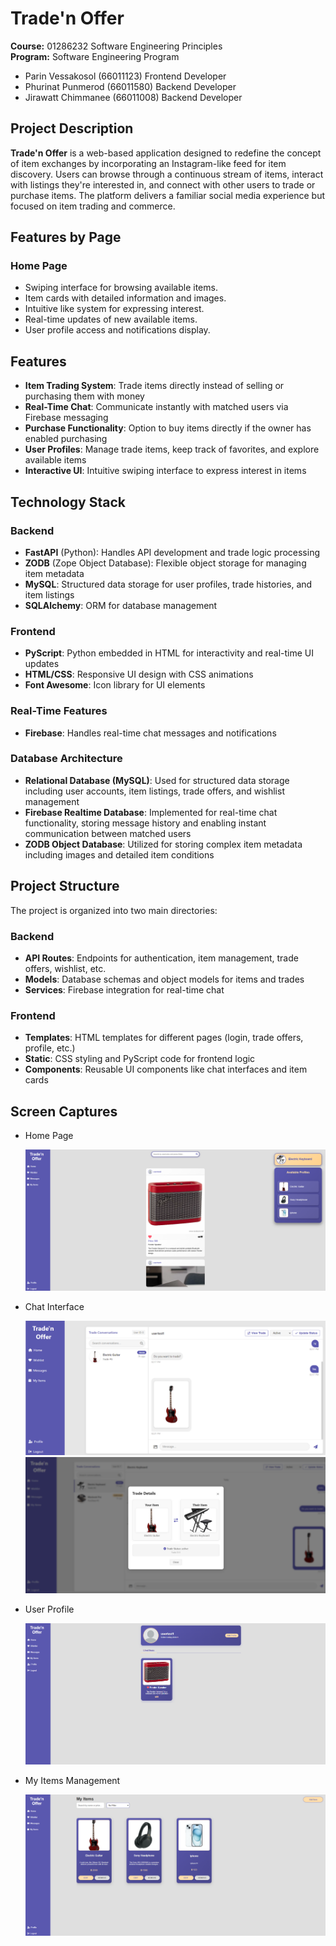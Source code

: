 # Trade'n Offer
**Course:** 01286232 Software Engineering Principles  
**Program:** Software Engineering Program
* Parin Vessakosol (66011123) Frontend Developer
* Phurinat Punmerod (66011580) Backend Developer
* Jirawatt Chimmanee (66011008) Backend Developer

## Project Description
**Trade'n Offer** is a web-based application designed to redefine the concept of item exchanges by incorporating an Instagram-like feed for item discovery. Users can browse through a continuous stream of items, interact with listings they're interested in, and connect with other users to trade or purchase items. The platform delivers a familiar social media experience but focused on item trading and commerce.

## Features by Page
### Home Page
* Swiping interface for browsing available items.
* Item cards with detailed information and images.
* Intuitive like system for expressing interest.
* Real-time updates of new available items.
* User profile access and notifications display.

## Features
* **Item Trading System**: Trade items directly instead of selling or purchasing them with money
* **Real-Time Chat**: Communicate instantly with matched users via Firebase messaging
* **Purchase Functionality**: Option to buy items directly if the owner has enabled purchasing
* **User Profiles**: Manage trade items, keep track of favorites, and explore available items
* **Interactive UI**: Intuitive swiping interface to express interest in items

## Technology Stack
### Backend
* **FastAPI** (Python): Handles API development and trade logic processing
* **ZODB** (Zope Object Database): Flexible object storage for managing item metadata
* **MySQL**: Structured data storage for user profiles, trade histories, and item listings
* **SQLAlchemy**: ORM for database management

### Frontend
* **PyScript**: Python embedded in HTML for interactivity and real-time UI updates
* **HTML/CSS**: Responsive UI design with CSS animations
* **Font Awesome**: Icon library for UI elements

### Real-Time Features
* **Firebase**: Handles real-time chat messages and notifications

### Database Architecture
* **Relational Database (MySQL)**: Used for structured data storage including user accounts, item listings, trade offers, and wishlist management
* **Firebase Realtime Database**: Implemented for real-time chat functionality, storing message history and enabling instant communication between matched users
* **ZODB Object Database**: Utilized for storing complex item metadata including images and detailed item conditions

## Project Structure
The project is organized into two main directories:

### Backend
* **API Routes**: Endpoints for authentication, item management, trade offers, wishlist, etc.
* **Models**: Database schemas and object models for items and trades
* **Services**: Firebase integration for real-time chat

### Frontend
* **Templates**: HTML templates for different pages (login, trade offers, profile, etc.)
* **Static**: CSS styling and PyScript code for frontend logic
* **Components**: Reusable UI components like chat interfaces and item cards

## Screen Captures

* Home Page
  
  ![Home Page](screenshots/home.png)

* Chat Interface
  
  ![Chat Interface](screenshots/chat.png)
  ![Chat Interface](screenshots/chatdetail.png)

* User Profile
  
  ![User Profile](screenshots/profile.png)

* My Items Management
  
  ![My Items](screenshots/items.png)
